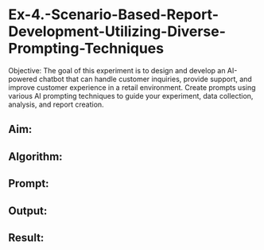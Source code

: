 # Ex-4.-Scenario-Based-Report-Development-Utilizing-Diverse-Prompting-Techniques
Objective: The goal of this experiment is to design and develop an AI-powered chatbot that can handle customer inquiries, provide support, and improve customer experience in a retail environment. Create prompts using various AI prompting techniques to guide your experiment, data collection, analysis, and report creation.
## Aim: 
## Algorithm: 
## Prompt:
## Output:
## Result:

